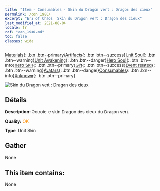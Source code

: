 ```yaml
---
title: "Item - Consumables - Skin du Dragon vert : Dragon des cieux"
permalink: /con_1980/
excerpt: "Era of Chaos  Skin du Dragon vert : Dragon des cieux"
last_modified_at: 2021-08-04
locale: fr
ref: "con_1980.md"
toc: false
classes: wide
---
```

 [Materials](/ItemsFR/){: .btn .btn--primary}[Artifacts](/ItemsFR/Artifacts/){: .btn .btn--success}[Unit Soul](/ItemsFR/UnitSoul/){: .btn .btn--warning}[Unit Awakening](/ItemsFR/UnitAwakening/){: .btn .btn--danger}[Hero Soul](/ItemsFR/HeroSoul/){: .btn .btn--info}[Hero Skill](/ItemsFR/HeroSkill/){: .btn .btn--primary}[Gift](/ItemsFR/Gift/){: .btn .btn--success}[Event related](/ItemsFR/Events/){: .btn .btn--warning}[Avatars](/ItemsFR/Avatars/){: .btn .btn--danger}[Consumables](/ItemsFR/Consumables/){: .btn .btn--info}[Unknown](/ItemsFR/Unknown/){: .btn .btn--primary}

 ![Skin du Dragon vert : Dragon des cieux](/images/u/ti_lvlongpifu.jpg)

## Détails
 **Description:** Octroie le skin Dragon des cieux du Dragon vert.

 **Quality:** <span style="color: #FF8C00">OK</span>

 **Type:** Unit Skin

## Gather

  None

## This item contains:

  None

